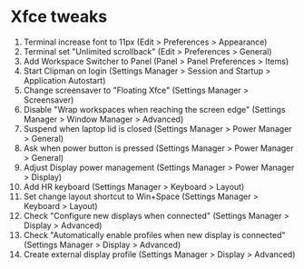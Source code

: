 # Xfce tweaks

1. Terminal increase font to 11px (Edit > Preferences > Appearance)
1. Terminal set "Unlimited scrollback" (Edit > Preferences > General)
1. Add Workspace Switcher to Panel (Panel > Panel Preferences > Items)
1. Start Clipman on login (Settings Manager > Session and Startup > Application Autostart)
1. Change screensaver to "Floating Xfce" (Settings Manager > Screensaver)
1. Disable "Wrap workspaces when reaching the screen edge" (Settings Manager > Window Manager > Advanced)
1. Suspend when laptop lid is closed (Settings Manager > Power Manager > General)
1. Ask when power button is pressed (Settings Manager > Power Manager > General)
1. Adjust Display power management (Settings Manager > Power Manager > Display)
1. Add HR keyboard (Settings Manager > Keyboard > Layout)
1. Set change layout shortcut to Win+Space (Settings Manager > Keyboard > Layout)
1. Check "Configure new displays when connected" (Settings Manager > Display > Advanced)
1. Check "Automatically enable profiles when new display is connected" (Settings Manager > Display > Advanced)
1. Create external display profile (Settings Manager > Display > Advanced)
